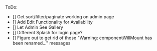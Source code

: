 ToDo:


- [] Get sort/filter/paginate working on admin page
- [] Add Edit Functionality for Availability
- [] Let Admin See Gallery
- [] Different Splash for login page?
- [] Figure out to get rid of those  "Warning: componentWillMount has been renamed..." messages